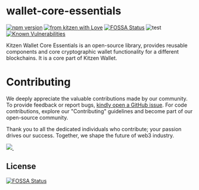 # wallet-core-essentials
[![npm version](https://img.shields.io/npm/v/@graphql-portal/gateway?color=green)](https://www.npmjs.com/package/@graphql-portal/gateway)
[![from kitzen with Love](https://img.shields.io/badge/from%20kitzen%20with-%F0%9F%A4%8D-red)](https://kitzen.io/)
[![FOSSA Status](https://app.fossa.com/api/projects/git%2Bgithub.com%2Fkitzen-io%2Fwallet-core-essentials.svg?type=shield)](https://app.fossa.com/projects/git%2Bgithub.com%2Fkitzen-io%2Fwallet-core-essentials?ref=badge_shield)
![test](https://github.com/kitzen-io/wallet-core-essentials/workflows/build-publish/badge.svg)
[![Known Vulnerabilities](https://snyk.io/test/github/kitzen-io/wallet-core-essentials/badge.svg)](https://snyk.io/test/github/kitzen-io/wallet-core-essentials)

Kitzen Wallet Core Essentials is an open-source library, provides reusable components and core cryptographic wallet functionality for a different blockchains. It is a core part of Kitzen Wallet.

# Contributing
We deeply appreciate the valuable contributions made by our community. 
To provide feedback or report bugs, [kindly open a GitHub issue](https://github.com/kitzen-io/wallet-core-essentials/issues/new).
For code contributions, explore our "Contributing" guidelines and become part of our open-source community. 

Thank you to all the dedicated individuals who contribute; your passion drives our success. Together, we shape the future of web3 industry.


<a href="https://github.com/kitzen-io/wallet-core-essentials/graphs/contributors">
  <img src="https://contrib.rocks/image?repo=kitzen-io/wallet-core-essentials&max=400&columns=20" />
  <img src="https://us-central1-tooljet-hub.cloudfunctions.net/github" width="0" height="0" />
</a>

## License
[![FOSSA Status](https://app.fossa.com/api/projects/git%2Bgithub.com%2Fkitzen-io%2Fwallet-core-essentials.svg?type=large)](https://app.fossa.com/projects/git%2Bgithub.com%2Fkitzen-io%2Fwallet-core-essentials?ref=badge_large)
